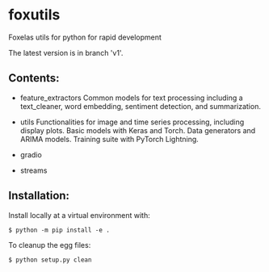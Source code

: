# foxutils
Foxelas utils for python for rapid development 

The latest version is in branch 'v1'.

## Contents: 
- feature_extractors
    Common models for text processing including a text_cleaner, word embedding, sentiment detection, and summarization. 
    
- utils 
    Functionalities for image and time series processing, including display plots. 
    Basic models with Keras and Torch. 
    Data generators and ARIMA models.
    Training suite with PyTorch Lightning.

- gradio

- streams 

## Installation:
Install locally at a virtual environment with:

```
$ python -m pip install -e . 
```
To cleanup the egg files:

```
$ python setup.py clean     
```
